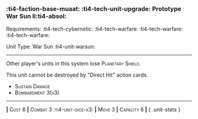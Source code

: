 ### :ti4-faction-base-muaat: :ti4-tech-unit-upgrade: **Prototype War Sun II**:ti4-absol:

Requirements: :ti4-tech-cybernetic: :ti4-tech-warfare: :ti4-tech-warfare: :ti4-tech-warfare:

Unit Type: War Sun :ti4-unit-warsun:

---

Other player's units in this system lose <span style="font-variant:small-caps;">Planetary Shield</span>.

This unit cannot be destroyed by "Direct Hit" action cards.


* <span style="font-variant:small-caps;">Sustain Damage</span> 
* <span style="font-variant:small-caps;">Bombardment 3(x3)</span> 


---

__|__ <span style="font-variant:small-caps;">Cost 8</span> __|__ <span style="font-variant:small-caps;">Combat 3 :ti4-unit-dice-x3:</span> __|__ <span style="font-variant:small-caps;">Move 3</span> __|__ <span style="font-variant:small-caps;">Capacity 6</span> __|__
{ .unit-stats }
